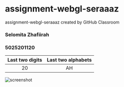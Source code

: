 # assignment-webgl-seraaaz
assignment-webgl-seraaaz created by GitHub Classroom

### Selomita Zhafiirah ###
### 5025201120 ###

|Last two digits  | Last two alphabets|
|:---:            | :---: |
|20               | AH |

![screenshot](https://imgupx.com/ELdyQTQX)

